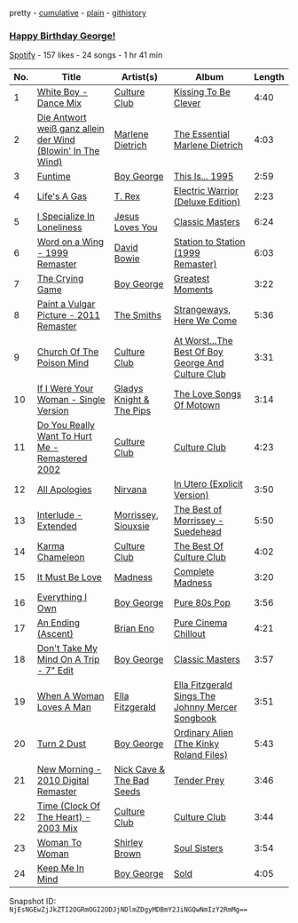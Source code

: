 pretty - [cumulative](/playlists/cumulative/2G5Wlqt6clkHH2KFK2LS5Q.md) - [plain](/playlists/plain/2G5Wlqt6clkHH2KFK2LS5Q) - [githistory](https://github.githistory.xyz/mackorone/spotify-playlist-archive/blob/main/playlists/plain/2G5Wlqt6clkHH2KFK2LS5Q)

### [Happy Birthday George!](https://open.spotify.com/playlist/2G5Wlqt6clkHH2KFK2LS5Q)

> 

[Spotify](https://open.spotify.com/user/spotify) - 157 likes - 24 songs - 1 hr 41 min

| No. | Title | Artist(s) | Album | Length |
|---|---|---|---|---|
| 1 | [White Boy \- Dance Mix](https://open.spotify.com/track/6MyAkAjUKMlZo0sTqdMNXB) | [Culture Club](https://open.spotify.com/artist/6kz53iCdBSqhQCZ21CoLcc) | [Kissing To Be Clever](https://open.spotify.com/album/4y1hBzoffx9DaGXbObeC2w) | 4:40 |
| 2 | [Die Antwort weiß ganz allein der Wind \(Blowin' In The Wind\)](https://open.spotify.com/track/1vZUKy2t0ap1bK8w19RFjg) | [Marlene Dietrich](https://open.spotify.com/artist/3UuPzfQMdGK40O8Rj9jqVM) | [The Essential Marlene Dietrich](https://open.spotify.com/album/4ZxAg70ooaiNOUUeEdquC9) | 4:03 |
| 3 | [Funtime](https://open.spotify.com/track/5JOC8tUGZ2BwIgu4rTmpeP) | [Boy George](https://open.spotify.com/artist/2BWfZGPtsjRlRp7JTDqI45) | [This Is..\. 1995](https://open.spotify.com/album/1zdt02NYnUBfxwxyfgFH9M) | 2:59 |
| 4 | [Life's A Gas](https://open.spotify.com/track/4oEUdnbvKstBsCy2KdHMUK) | [T\. Rex](https://open.spotify.com/artist/3dBVyJ7JuOMt4GE9607Qin) | [Electric Warrior \(Deluxe Edition\)](https://open.spotify.com/album/6hPt04r4KtO00nwhdGJ8Ox) | 2:23 |
| 5 | [I Specialize In Loneliness](https://open.spotify.com/track/2kE6b95Uro9CMWzYODzfM8) | [Jesus Loves You](https://open.spotify.com/artist/37PcDG8IyAgXVSH5KAXUnp) | [Classic Masters](https://open.spotify.com/album/4cNb74MqKen06AdO6EUvT6) | 6:24 |
| 6 | [Word on a Wing \- 1999 Remaster](https://open.spotify.com/track/2J5Bl6r3YvqXDpnvXbRiES) | [David Bowie](https://open.spotify.com/artist/0oSGxfWSnnOXhD2fKuz2Gy) | [Station to Station \(1999 Remaster\)](https://open.spotify.com/album/7Ce9NBNo6wHUKbvZS41NOH) | 6:03 |
| 7 | [The Crying Game](https://open.spotify.com/track/68UpyQnvIOZmzWZdQXbVux) | [Boy George](https://open.spotify.com/artist/2BWfZGPtsjRlRp7JTDqI45) | [Greatest Moments](https://open.spotify.com/album/6giNwruwHlNZwBjFog8DMJ) | 3:22 |
| 8 | [Paint a Vulgar Picture \- 2011 Remaster](https://open.spotify.com/track/54RgmPfPMd9NsPqCSJNMex) | [The Smiths](https://open.spotify.com/artist/3yY2gUcIsjMr8hjo51PoJ8) | [Strangeways, Here We Come](https://open.spotify.com/album/7jfexk2w5aDI25njkN0UGg) | 5:36 |
| 9 | [Church Of The Poison Mind](https://open.spotify.com/track/4BNOhILWVg7NThwsNhpSs8) | [Culture Club](https://open.spotify.com/artist/6kz53iCdBSqhQCZ21CoLcc) | [At Worst...The Best Of Boy George And Culture Club](https://open.spotify.com/album/7gdwk8zdee8ghIq94Z9ck3) | 3:31 |
| 10 | [If I Were Your Woman \- Single Version](https://open.spotify.com/track/4AF2eTyTgNsN0NbiPsVrMm) | [Gladys Knight & The Pips](https://open.spotify.com/artist/0TF2NxkJZPQoX1H53rEFM1) | [The Love Songs Of Motown](https://open.spotify.com/album/5IbkV7GLjQu8Brnt8E3xDI) | 3:14 |
| 11 | [Do You Really Want To Hurt Me \- Remastered 2002](https://open.spotify.com/track/3kNIXrf4wOLxBh40tA5NtN) | [Culture Club](https://open.spotify.com/artist/6kz53iCdBSqhQCZ21CoLcc) | [Culture Club](https://open.spotify.com/album/1x5yxAvStMBrG5vxdKMdhY) | 4:23 |
| 12 | [All Apologies](https://open.spotify.com/track/5dOztgRr43gOO0vIQs2N1y) | [Nirvana](https://open.spotify.com/artist/6olE6TJLqED3rqDCT0FyPh) | [In Utero \(Explicit Version\)](https://open.spotify.com/album/5ui0CXmdpwspxyuxdXCSse) | 3:50 |
| 13 | [Interlude \- Extended](https://open.spotify.com/track/63njkCgxhpYa0vbpuiHpqK) | [Morrissey](https://open.spotify.com/artist/3iTsJGG39nMg9YiolUgLMQ), [Siouxsie](https://open.spotify.com/artist/5p8r7X8R2Y361VoHLsZ7eV) | [The Best of Morrissey \- Suedehead](https://open.spotify.com/album/0YidZM0OXOX4KxyLqyF9hs) | 5:50 |
| 14 | [Karma Chameleon](https://open.spotify.com/track/4NH4xiPQ7TqNGqj6pZV4ki) | [Culture Club](https://open.spotify.com/artist/6kz53iCdBSqhQCZ21CoLcc) | [The Best Of Culture Club](https://open.spotify.com/album/1gL7IEAcSnVOAoJnxq2MTG) | 4:02 |
| 15 | [It Must Be Love](https://open.spotify.com/track/2ohy1uevBkPZc4ibN8wMHU) | [Madness](https://open.spotify.com/artist/4AYkFtEBnNnGuoo8HaHErd) | [Complete Madness](https://open.spotify.com/album/1MJDs8IqFsSL55HoDLm8BO) | 3:20 |
| 16 | [Everything I Own](https://open.spotify.com/track/7GVgBAOO69JELUtbGDse9I) | [Boy George](https://open.spotify.com/artist/2BWfZGPtsjRlRp7JTDqI45) | [Pure 80s Pop](https://open.spotify.com/album/0RJjyyS787c7DWnZFwxpCb) | 3:56 |
| 17 | [An Ending \(Ascent\)](https://open.spotify.com/track/1sGpjDlrzobaQW6nUPmVIR) | [Brian Eno](https://open.spotify.com/artist/7MSUfLeTdDEoZiJPDSBXgi) | [Pure Cinema Chillout](https://open.spotify.com/album/3ga5qZ5vbFoIgvIdkNyFJg) | 4:21 |
| 18 | [Don't Take My Mind On A Trip \- 7" Edit](https://open.spotify.com/track/2c5IJ8r7CkiXMe3Fk7xkFW) | [Boy George](https://open.spotify.com/artist/2BWfZGPtsjRlRp7JTDqI45) | [Classic Masters](https://open.spotify.com/album/4cNb74MqKen06AdO6EUvT6) | 3:57 |
| 19 | [When A Woman Loves A Man](https://open.spotify.com/track/6l7Eqh7HgwOMdAZcZar1AG) | [Ella Fitzgerald](https://open.spotify.com/artist/5V0MlUE1Bft0mbLlND7FJz) | [Ella Fitzgerald Sings The Johnny Mercer Songbook](https://open.spotify.com/album/3ZqGKEoie7vayw7LUnL7yD) | 3:51 |
| 20 | [Turn 2 Dust](https://open.spotify.com/track/2r3SiDMx27JMYMptXjv97F) | [Boy George](https://open.spotify.com/artist/2BWfZGPtsjRlRp7JTDqI45) | [Ordinary Alien \(The Kinky Roland Files\)](https://open.spotify.com/album/12ZoP8AoB0Sl5yiMOmlAGR) | 5:43 |
| 21 | [New Morning \- 2010 Digital Remaster](https://open.spotify.com/track/09t2fMvSzCTKHqRhJpMvgO) | [Nick Cave & The Bad Seeds](https://open.spotify.com/artist/4UXJsSlnKd7ltsrHebV79Q) | [Tender Prey](https://open.spotify.com/album/5C7EsatLRrXYmzh27MXPLd) | 3:46 |
| 22 | [Time \(Clock Of The Heart\) \- 2003 Mix](https://open.spotify.com/track/1tlrAb0CNqn2e8EMb4MWLW) | [Culture Club](https://open.spotify.com/artist/6kz53iCdBSqhQCZ21CoLcc) | [Culture Club](https://open.spotify.com/album/1x5yxAvStMBrG5vxdKMdhY) | 3:44 |
| 23 | [Woman To Woman](https://open.spotify.com/track/6Vt6io1zYTIwkzfpbKvPym) | [Shirley Brown](https://open.spotify.com/artist/5EORJzqrFf7pwweCv9fUnV) | [Soul Sisters](https://open.spotify.com/album/0JocbLvQrb8RSWxxwBNfkA) | 3:54 |
| 24 | [Keep Me In Mind](https://open.spotify.com/track/56wGOS3UEO4L5cucWOhWHh) | [Boy George](https://open.spotify.com/artist/2BWfZGPtsjRlRp7JTDqI45) | [Sold](https://open.spotify.com/album/6B4RhkHgm341clE9eX8x0I) | 4:05 |

Snapshot ID: `NjEsNGEwZjJkZTI2OGRmOGI2ODJjNDlmZDgyMDBmY2JiNGQwNmIzY2RmMg==`